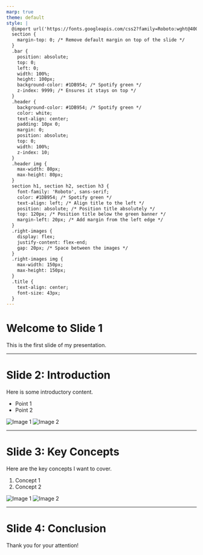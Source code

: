 ```yaml
---
marp: true
theme: default
style: |
  @import url('https://fonts.googleapis.com/css2?family=Roboto:wght@400;700&display=swap');
  section {
    margin-top: 0; /* Remove default margin on top of the slide */
  }
  .bar {
    position: absolute;
    top: 0;
    left: 0;
    width: 100%;
    height: 100px;
    background-color: #1DB954; /* Spotify green */
    z-index: 9999; /* Ensures it stays on top */
  }
  .header {
    background-color: #1DB954; /* Spotify green */
    color: white;
    text-align: center;
    padding: 10px 0;
    margin: 0;
    position: absolute;
    top: 0;
    width: 100%;
    z-index: 10;
  }
  .header img {
    max-width: 80px;
    max-height: 80px;
  }
  section h1, section h2, section h3 {
    font-family: 'Roboto', sans-serif;
    color: #1DB954; /* Spotify green */
    text-align: left; /* Align title to the left */
    position: absolute; /* Position title absolutely */
    top: 120px; /* Position title below the green banner */
    margin-left: 20px; /* Add margin from the left edge */
  }
  .right-images {
    display: flex;
    justify-content: flex-end;
    gap: 20px; /* Space between the images */
  }
  .right-images img {
    max-width: 150px;
    max-height: 150px;
  }
  .title {
    text-align: center;
    font-size: 43px;
  }
---
```


<div class="bar"></div>

# Welcome to Slide 1
This is the first slide of my presentation.

---
<div class="bar"></div>

# Slide 2: Introduction
Here is some introductory content.

- Point 1
- Point 2

<div class="right-images">
  <img src="image1.png" alt="Image 1"> <!-- First local image -->
  <img src="image2.png" alt="Image 2"> <!-- Second local image -->
</div>

---
<div class="bar"></div>

# Slide 3: Key Concepts
Here are the key concepts I want to cover.

1. Concept 1
2. Concept 2

<div class="right-images">
  <img src="image1.png" alt="Image 1"> <!-- First local image -->
  <img src="image2.png" alt="Image 2"> <!-- Second local image -->
</div>

---
<div class="bar"></div>

# Slide 4: Conclusion
Thank you for your attention!
